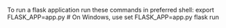 To run a flask application run these commands in preferred shell:
export FLASK_APP=app.py  # On Windows, use set FLASK_APP=app.py
flask run
